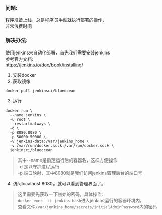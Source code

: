 ### 问题:
程序准备上线，总是程序员手动就执行部署的操作，  
非常浪费时间

### 解决办法:
使用jenkins来自动化部署，首先我们需要安装jenkins  
参考官方文档:  
https://jenkins.io/doc/book/installing/  
1. 安装docker
2. 获取镜像  
```
docker pull jenkinsci/blueocean
```
3. 运行  
```
docker run \
  --name jenkins \
  -u root \
  --restart=always \
  -d \
  -p 8080:8080 \
  -p 50000:50000 \
  -v jenkins-data:/var/jenkins_home \
  -v /var/run/docker.sock:/var/run/docker.sock \
  jenkinsci/blueocean
```
> 其中--name是指定运行后的容器名，这样方便操作  
> -d 是以守护进程运行  
> -p 端口映射，其中8080就是我们访问jenkins管理后台的端口号  

4. 访问localhost:8080，就可以看到管理界面了。  
> 这里需要先获取一下初始的密码，具体操作:  
> ```docker exec -it jenkins bash```进入jenkins运行的容器环境内。  
> 查看文件```/var/jenkins_home/secrets/initialAdminPassword```内的密码  
